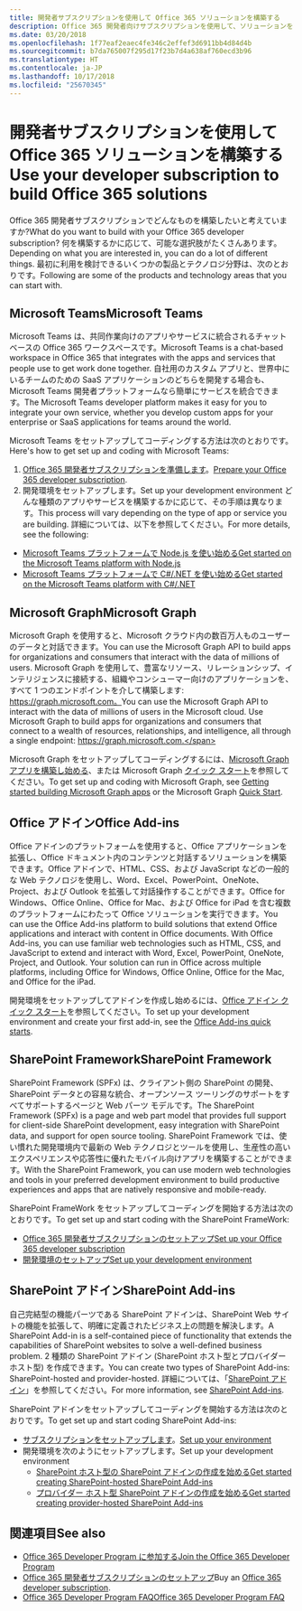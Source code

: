 ```yaml
---
title: 開発者サブスクリプションを使用して Office 365 ソリューションを構築する
description: Office 365 開発者向けサブスクリプションを使用して、ソリューションを構築します。
ms.date: 03/20/2018
ms.openlocfilehash: 1f77eaf2eaec4fe346c2effef3d6911bb4d84d4b
ms.sourcegitcommit: b7da765007f295d17f23b7d4a638af760ecd3b96
ms.translationtype: HT
ms.contentlocale: ja-JP
ms.lasthandoff: 10/17/2018
ms.locfileid: "25670345"
---
```

# <a name="use-your-developer-subscription-to-build-office-365-solutions"></a><span data-ttu-id="9e129-103">開発者サブスクリプションを使用して Office 365 ソリューションを構築する</span><span class="sxs-lookup"><span data-stu-id="9e129-103">Use your developer subscription to build Office 365 solutions</span></span>

<span data-ttu-id="9e129-104">Office 365 開発者サブスクリプションでどんなものを構築したいと考えていますか?</span><span class="sxs-lookup"><span data-stu-id="9e129-104">What do you want to build with your Office 365 developer subscription?</span></span> <span data-ttu-id="9e129-105">何を構築するかに応じて、可能な選択肢がたくさんあります。</span><span class="sxs-lookup"><span data-stu-id="9e129-105">Depending on what you are interested in, you can do a lot of different things.</span></span> <span data-ttu-id="9e129-106">最初に利用を検討できるいくつかの製品とテクノロジ分野は、次のとおりです。</span><span class="sxs-lookup"><span data-stu-id="9e129-106">Following are some of the products and technology areas that you can start with.</span></span>

## <a name="microsoft-teams"></a><span data-ttu-id="9e129-107">Microsoft Teams</span><span class="sxs-lookup"><span data-stu-id="9e129-107">Microsoft Teams</span></span>

<span data-ttu-id="9e129-108">Microsoft Teams は、共同作業向けのアプリやサービスに統合されるチャット ベースの Office 365 ワークスペースです。</span><span class="sxs-lookup"><span data-stu-id="9e129-108">Microsoft Teams is a chat-based workspace in Office 365 that integrates with the apps and services that people use to get work done together.</span></span> <span data-ttu-id="9e129-109">自社用のカスタム アプリと、世界中にいるチームのための SaaS アプリケーションのどちらを開発する場合も、Microsoft Teams 開発者プラットフォームなら簡単にサービスを統合できます。</span><span class="sxs-lookup"><span data-stu-id="9e129-109">The Microsoft Teams developer platform makes it easy for you to integrate your own service, whether you develop custom apps for your enterprise or SaaS applications for teams around the world.</span></span>

<span data-ttu-id="9e129-110">Microsoft Teams をセットアップしてコーディングする方法は次のとおりです。</span><span class="sxs-lookup"><span data-stu-id="9e129-110">Here's how to get set up and coding with Microsoft Teams:</span></span>

1. <span data-ttu-id="9e129-111">[Office 365 開発者サブスクリプションを準備します](https://docs.microsoft.com/ja-JP/microsoftteams/platform/get-started/get-started-tenant)。</span><span class="sxs-lookup"><span data-stu-id="9e129-111">[Prepare your Office 365 developer subscription](https://docs.microsoft.com/ja-JP/microsoftteams/platform/get-started/get-started-tenant).</span></span>
2. <span data-ttu-id="9e129-112">開発環境をセットアップします。</span><span class="sxs-lookup"><span data-stu-id="9e129-112">Set up your development environment</span></span> <span data-ttu-id="9e129-113">どんな種類のアプリやサービスを構築するかに応じて、その手順は異なります。</span><span class="sxs-lookup"><span data-stu-id="9e129-113">This process will vary depending on the type of app or service you are building.</span></span> <span data-ttu-id="9e129-114">詳細については、以下を参照してください。</span><span class="sxs-lookup"><span data-stu-id="9e129-114">For more details, see the following:</span></span>

  - [<span data-ttu-id="9e129-115">Microsoft Teams プラットフォームで Node.js を使い始める</span><span class="sxs-lookup"><span data-stu-id="9e129-115">Get started on the Microsoft Teams platform with Node.js</span></span>](https://docs.microsoft.com/ja-JP/microsoftteams/platform/get-started/get-started-nodejs)
  - [<span data-ttu-id="9e129-116">Microsoft Teams プラットフォームで C#/.NET を使い始める</span><span class="sxs-lookup"><span data-stu-id="9e129-116">Get started on the Microsoft Teams platform with C#/.NET</span></span>](https://docs.microsoft.com/ja-JP/microsoftteams/platform/get-started/get-started-dotnet)

## <a name="microsoft-graph"></a><span data-ttu-id="9e129-117">Microsoft Graph</span><span class="sxs-lookup"><span data-stu-id="9e129-117">Microsoft Graph</span></span>

<span data-ttu-id="9e129-118">Microsoft Graph を使用すると、Microsoft クラウド内の数百万人ものユーザーのデータと対話できます。</span><span class="sxs-lookup"><span data-stu-id="9e129-118">You can use the Microsoft Graph API to build apps for organizations and consumers that interact with the data of millions of users.</span></span> <span data-ttu-id="9e129-119">Microsoft Graph を使用して、豊富なリソース、リレーションシップ、インテリジェンスに接続する、組織やコンシューマー向けのアプリケーションを、すべて 1 つのエンドポイントを介して構築します: https://graph.microsoft.com。</span><span class="sxs-lookup"><span data-stu-id="9e129-119">You can use the Microsoft Graph API to interact with the data of millions of users in the Microsoft cloud. Use Microsoft Graph to build apps for organizations and consumers that connect to a wealth of resources, relationships, and intelligence, all through a single endpoint: https://graph.microsoft.com.</span></span>

<span data-ttu-id="9e129-120">Microsoft Graph をセットアップしてコーディングするには、[Microsoft Graph アプリを構築し始める](https://developer.microsoft.com/ja-JP/graph/docs/concepts/get-started)、または Microsoft Graph [クイック スタート](https://developer.microsoft.com/ja-JP/graph/quick-start)を参照してください。</span><span class="sxs-lookup"><span data-stu-id="9e129-120">To get set up and coding with Microsoft Graph, see [Getting started building Microsoft Graph apps](https://developer.microsoft.com/ja-JP/graph/docs/concepts/get-started) or the Microsoft Graph [Quick Start](https://developer.microsoft.com/ja-JP/graph/quick-start).</span></span>

## <a name="office-add-ins"></a><span data-ttu-id="9e129-121">Office アドイン</span><span class="sxs-lookup"><span data-stu-id="9e129-121">Office Add-ins</span></span>

<span data-ttu-id="9e129-p105">Office アドインのプラットフォームを使用すると、Office アプリケーションを拡張し、Office ドキュメント内のコンテンツと対話するソリューションを構築できます。Office アドインで、HTML、CSS、および JavaScript などの一般的な Web テクノロジを使用し、Word、Excel、PowerPoint、OneNote、Project、および Outlook を拡張して対話操作することができます。Office for Windows、Office Online、Office for Mac、および Office for iPad を含む複数のプラットフォームにわたって Office ソリューションを実行できます。</span><span class="sxs-lookup"><span data-stu-id="9e129-p105">You can use the Office Add-ins platform to build solutions that extend Office applications and interact with content in Office documents. With Office Add-ins, you can use familiar web technologies such as HTML, CSS, and JavaScript to extend and interact with Word, Excel, PowerPoint, OneNote, Project, and Outlook. Your solution can run in Office across multiple platforms, including Office for Windows, Office Online, Office for the Mac, and Office for the iPad.</span></span>

<span data-ttu-id="9e129-125">開発環境をセットアップしてアドインを作成し始めるには、[Office アドイン クイック スタート](https://docs.microsoft.com/ja-JP/office/dev/add-ins/)を参照してください。</span><span class="sxs-lookup"><span data-stu-id="9e129-125">To set up your development environment and create your first add-in, see the [Office Add-ins quick starts](https://docs.microsoft.com/ja-JP/office/dev/add-ins/).</span></span>

## <a name="sharepoint-framework"></a><span data-ttu-id="9e129-126">SharePoint Framework</span><span class="sxs-lookup"><span data-stu-id="9e129-126">SharePoint Framework</span></span>

<span data-ttu-id="9e129-127">SharePoint Framework (SPFx) は、クライアント側の SharePoint の開発、SharePoint データとの容易な統合、オープンソース ツーリングのサポートをすべてサポートするページと Web パーツ モデルです。</span><span class="sxs-lookup"><span data-stu-id="9e129-127">The SharePoint Framework (SPFx) is a page and web part model that provides full support for client-side SharePoint development, easy integration with SharePoint data, and support for open source tooling.</span></span> <span data-ttu-id="9e129-128">SharePoint Framework では、使い慣れた開発環境内で最新の Web テクノロジとツールを使用し、生産性の高いエクスペリエンスや応答性に優れたモバイル向けアプリを構築することができます。</span><span class="sxs-lookup"><span data-stu-id="9e129-128">With the SharePoint Framework, you can use modern web technologies and tools in your preferred development environment to build productive experiences and apps that are natively responsive and mobile-ready.</span></span>

<span data-ttu-id="9e129-129">SharePoint FrameWork をセットアップしてコーディングを開始する方法は次のとおりです。</span><span class="sxs-lookup"><span data-stu-id="9e129-129">To get set up and start coding with the SharePoint FrameWork:</span></span>

- [<span data-ttu-id="9e129-130">Office 365 開発者サブスクリプションのセットアップ</span><span class="sxs-lookup"><span data-stu-id="9e129-130">Set up your Office 365 developer subscription</span></span>](https://docs.microsoft.com/ja-JP/sharepoint/dev/spfx/set-up-your-developer-tenant)
- [<span data-ttu-id="9e129-131">開発環境のセットアップ</span><span class="sxs-lookup"><span data-stu-id="9e129-131">Set up your development environment</span></span>](https://docs.microsoft.com/ja-JP/sharepoint/dev/spfx/set-up-your-development-environment)

## <a name="sharepoint-add-ins"></a><span data-ttu-id="9e129-132">SharePoint アドイン</span><span class="sxs-lookup"><span data-stu-id="9e129-132">SharePoint Add-ins</span></span> 

<span data-ttu-id="9e129-133">自己完結型の機能パーツである SharePoint アドインは、SharePoint Web サイトの機能を拡張して、明確に定義されたビジネス上の問題を解決します。</span><span class="sxs-lookup"><span data-stu-id="9e129-133">A SharePoint Add-in is a self-contained piece of functionality that extends the capabilities of SharePoint websites to solve a well-defined business problem.</span></span> <span data-ttu-id="9e129-134">2 種類の SharePoint アドイン (SharePoint ホスト型とプロバイダー ホスト型) を作成できます。</span><span class="sxs-lookup"><span data-stu-id="9e129-134">You can create two types of SharePoint Add-ins: SharePoint-hosted and provider-hosted.</span></span> <span data-ttu-id="9e129-135">詳細については、「[SharePoint アドイン](https://docs.microsoft.com/ja-JP/sharepoint/dev/sp-add-ins/sharepoint-add-ins)」を参照してください。</span><span class="sxs-lookup"><span data-stu-id="9e129-135">For more information, see [SharePoint Add-ins](https://docs.microsoft.com/ja-JP/sharepoint/dev/sp-add-ins/sharepoint-add-ins).</span></span>

<span data-ttu-id="9e129-136">SharePoint アドインをセットアップしてコーディングを開始する方法は次のとおりです。</span><span class="sxs-lookup"><span data-stu-id="9e129-136">To get set up and start coding SharePoint Add-ins:</span></span>

- <span data-ttu-id="9e129-137">[サブスクリプションをセットアップします](https://docs.microsoft.com/ja-JP/sharepoint/dev/spfx/set-up-your-developer-tenant)。</span><span class="sxs-lookup"><span data-stu-id="9e129-137">[Set up your environment](https://docs.microsoft.com/ja-JP/sharepoint/dev/spfx/set-up-your-developer-tenant)</span></span>  
- <span data-ttu-id="9e129-138">開発環境を次のようにセットアップします。</span><span class="sxs-lookup"><span data-stu-id="9e129-138">Set up your development environment</span></span> 
  - [<span data-ttu-id="9e129-139">SharePoint ホスト型の SharePoint アドインの作成を始める</span><span class="sxs-lookup"><span data-stu-id="9e129-139">Get started creating SharePoint-hosted SharePoint Add-ins</span></span>](https://docs.microsoft.com/ja-JP/sharepoint/dev/sp-add-ins/get-started-creating-sharepoint-hosted-sharepoint-add-ins)  
  - [<span data-ttu-id="9e129-140">プロバイダー ホスト型 SharePoint アドインの作成を始める</span><span class="sxs-lookup"><span data-stu-id="9e129-140">Get started creating provider-hosted SharePoint Add-ins</span></span>](https://docs.microsoft.com/ja-JP/sharepoint/dev/sp-add-ins/get-started-creating-provider-hosted-sharepoint-add-ins)  

## <a name="see-also"></a><span data-ttu-id="9e129-141">関連項目</span><span class="sxs-lookup"><span data-stu-id="9e129-141">See also</span></span>

- [<span data-ttu-id="9e129-142">Office 365 Developer Program に参加する</span><span class="sxs-lookup"><span data-stu-id="9e129-142">Join the Office 365 Developer Program</span></span>](office-365-developer-program.md)
- <span data-ttu-id="9e129-143">[Office 365 開発者サブスクリプションのセットアップ](office-365-developer-program-get-started.md)</span><span class="sxs-lookup"><span data-stu-id="9e129-143">Buy an [Office 365 developer subscription](office-365-developer-program-get-started.md).</span></span> 
- [<span data-ttu-id="9e129-144">Office 365 Developer Program FAQ</span><span class="sxs-lookup"><span data-stu-id="9e129-144">Office 365 Developer Program FAQ</span></span>](office-365-developer-program-faq.md) 
